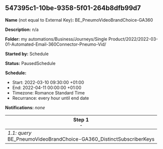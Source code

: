 ## 547395c1-10be-9358-5f01-264b8dfb99d7

**Name** (not equal to External Key)**:** BE_PneumoVideoBrandChoice-GA360

**Description:** n/a

**Folder:** my automations/Business/Journeys/Single Product/2022/2022-03-01-Automated-Email-360Connector-Pneumo-Vid/

**Started by:** Schedule

**Status:** PausedSchedule

**Schedule:**

* Start: 2022-03-10 09:30:00 +01:00
* End: 2022-04-11 00:00:00 +01:00
* Timezone: Romance Standard Time
* Recurrance: every hour until end date

**Notifications:** _none_


| Step 1<br>_<small>-</small>_ |
| --- |
| _1.1: query_<br>BE_PneumoVideoBrandChoice-GA360_DistinctSubscriberKeys |
